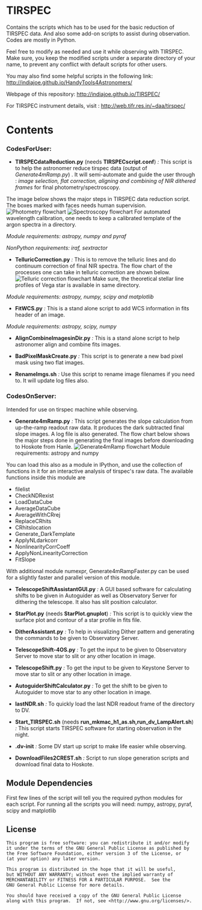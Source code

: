 TIRSPEC
=================

Contains the scripts which has to be used for the basic reduction of TIRSPEC data.
And also some add-on scripts to assist during observation.
Codes are mostly in Python.

Feel free to modify as needed and use it while observing with TIRSPEC.
Make sure, you keep the modified scripts under a separate directory of your name, 
to prevent any conflict with default scripts for other users.

You may also find some helpful scripts in the following link: http://indiajoe.github.io/HandyTools4Astronomers/

Webpage of this repository: http://indiajoe.github.io/TIRSPEC/

For TIRSPEC instrument details, visit : http://web.tifr.res.in/~daa/tirspec/

Contents
================
### CodesForUser: ###
*    **TIRSPECdataReduction.py** (needs **TIRSPECscript.conf**) *:* This script is to help the astronomer reduce tirspec data (output of *Generate4mRamp.py*) . It will semi-automate and guide the user through : *image selection, flat correction, aligning and combining of NIR dithered frames* for final photometry/spectroscopy.

The image below shows the major steps in TIRSPEC data reduction script. The boxes marked with faces needs human supervision.
![Photometry flowchart](docs/PhotometryPipeline.png)
![Spectroscopy flowchart](docs/SpectroscopyPipeline.png)
For automated wavelength calibration, one needs to keep a calibrated template of the argon spectra in a directory.

*Module requirements: astropy, numpy and pyraf*

*NonPython requirements: iraf, sextractor*

*    **TelluricCorrection.py** *:* This is to remove the telluric lines and do continuum correction of final NIR spectra.
The flow chart of the processes one can take in telluric correction are shown below.
![Telluric correction flowchart](docs/TelluricCorrectionAlgorithm.png)
Make sure, the theoretical stellar line profiles of Vega star is available in same directory.

*Module requirements: astropy, numpy, scipy and matplotlib*

*    **FitWCS.py** *:* This is a stand alone script to add WCS information in fits header of an image.

*Module requirements: astropy, scipy, numpy*

*    **AlignCombineImagesinDir.py** *:* This is a stand alone script to help astronomer align and combine fits images.

*    **BadPixelMaskCreate.py** *:* This script is to generate a new bad pixel mask using two flat images.

*    **RenameImgs.sh** *:* Use this script to rename image filenames if you need to. It will update log files also.

### CodesOnServer:  
Intended for use on tirspec machine while observing.

*    **Generate4mRamp.py**  *:* This script generates the slope calculation from up-the-ramp readout raw data. It produces the dark subtracted final slope images. A log file is also generated. The flow chart below shows the major steps done in generating the final images before downloading to Hoskote from Hanle.
![Generate4mRamp flowchart](docs/SlopeImageGenerationPipeline.png)
Module requirements: astropy and numpy

You can load this also as a module in IPython, and use the collection of functions in it for an interactive analysis of tirspec's raw data. The available functions inside this module are
   - filelist
   - CheckNDRexist
   - LoadDataCube
   - AverageDataCube
   - AverageWithCRrej
   - ReplaceCRhits
   - CRhitslocation
   - Generate_DarkTemplate
   - ApplyNLdarkcorr
   - NonlinearityCorrCoeff
   - ApplyNonLinearityCorrection
   - FitSlope

With additional module numexpr, Generate4mRampFaster.py can be used for a slightly faster and parallel version of this module.

*    **TelescopeShiftAssistantGUI.py** *:* A GUI based software for calculating shifts to be given in Autoguider as well as Observatory Server for dithering the telescope. It also has slit position calculator.

*    **StarPlot.py** (needs **StarPlot.gnuplot**) *:* This script is to quickly view the surface plot and contour of a star profile in fits file. 
*    **DitherAssistant.py** *:* To help in visualizing Dither pattern and generating the commands to be given to Observatory Server.
*    **TelescopeShift-4OS.py** *:* To get the input to be given to Observatory Server to move star to slit or any other location in image.
*    **TelescopeShift.py** *:* To get the input to be given to Keystone Server to move star to slit or any other location in image.
*    **AutoguiderShiftCalculator.py** *:* To get the shift to be given to Autoguider to move star to any other location in image.
*    **lastNDR.sh** *:* To quickly load the last NDR readout frame of the directory to DV.
*    **Start_TIRSPEC.sh** (needs **run_mkmac_h1_as.sh,run_dv_LampAlert.sh**) *:* This script starts TIRSPEC software for starting observation in the night.
*    **.dv-init** *:* Some DV start up script to make life easier while observing.
*    **DownloadFiles2CREST.sh** *:* Script to run slope generation scripts and download final data to Hoskote. 
     
Module Dependencies
-------------------
First few lines of the script will tell you the required python modules for each script.
For running all the scripts you will need: numpy, astropy, pyraf, scipy and matplotlib
      

License
---------

    This program is free software: you can redistribute it and/or modify
    it under the terms of the GNU General Public License as published by
    the Free Software Foundation, either version 3 of the License, or
    (at your option) any later version.

    This program is distributed in the hope that it will be useful,
    but WITHOUT ANY WARRANTY; without even the implied warranty of
    MERCHANTABILITY or FITNESS FOR A PARTICULAR PURPOSE.  See the
    GNU General Public License for more details.

    You should have received a copy of the GNU General Public License
    along with this program.  If not, see <http://www.gnu.org/licenses/>.